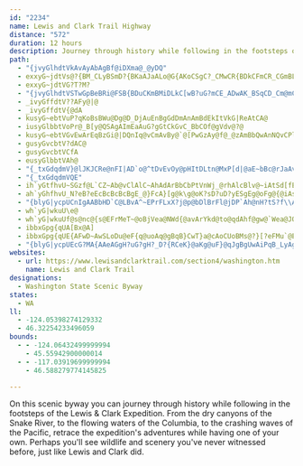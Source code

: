 ```yaml
---
id: "2234"
name: Lewis and Clark Trail Highway
distance: "572"
duration: 12 hours
description: Journey through history while following in the footsteps of the Lewis &amp; Clark Expedition. From the dry canyons of the Snake River, to the flowing waters of the Columbia, retrace the Corp's adventures while having one of your own.
path:
  - "{jvyGlhdtVkAvAyAbAgBf@iDXma@_@yDQ"
  - exxyG~jdtVs@?{BM_CLyBSmD?{BKaAJaALo@G{AKoCSgC?_CMwCR{BDkCFmCR_CGmBL_CMuACi@AiCL{ACq@AcAAuBS_BEqBD_DSsB?kC?mCQ_D?mCMwCMuCBiC@gDe@iDDmCE_CJcBSS?SAiAC{@K{CDgBD{E?eFYuHe@mAGqBMqBXyCXeCe@oBIeCIkACU?}@AcCCeCC}JMo@AiL_@aJYqAE{MAcJAoE?mCAuA???[?iA?{B?mAJaKv@gAHqHz@wBMuBKkAEy@CkEOUAiAE_E_@qH[i@CkJi@yJOaACeBGk@CcNYcACoBGkCGeBEqCGqD]_CUiCPgCFqA@wA@a@?}@@qASmE?iJOcEG_DGqAAsAC{ACg@Au@AqAJqAYw@CoBGo@B{@Bg@BuB?K?}CDeCGoIQ_DLu@K_AMeCEuFGcJS_BEwBD{BDkB?iB?{@?q@?gE?oAG}COQAiCLeGMuHMcDKmRDcFEwCMoB?iA?wA?_CDuAEcCE{DSwBEUA_ALcBDmCU_@Cw@d@q@`@uAZcEnBcGhBo@RwEb@l@GyFj@gGYqEBuGD}C@cEKiEM}BDmA?qDK_BG}AAqBCaBCeBAiCG]?wD?{E?cDSgG_@sDYgFS_Cu@{CK{IuAqI{@{BSeBUkC_@_JgAsBC}CE_CC_CE_DDcCKmCM{HScCLgC[aD??gFDgHPeDAqA?yDA{CM{AIaCEuAGeB@_B@{@@cF@yC@mBCiB?cCBwSBeEcGEmDDcC?iFSgBg@cHR{Ba@qDL{AMqAKgBNqBN{GMQ?uOKmEGmFKuDKwB_CaMyNkC{CyMX}Dh@iBT}BZgI|@cGp@{TbCiBKcRET?iNCcSEuM?c]SqUDiG`@iOlAkM^?lGMrR}F?{}@AmC?kCh@eBhAuC`CkYwHcGu@mF_Cim@eJmAg@gAoBo@k@wa@_^wCs@cBReFhCyDfEiG~D
  - exxyG~jdtVG?T?M?
  - "{jvyGlhdtVSTwGpBeBRi@FSB{BDuCKmBMiDLkC[wB?uG?mCE_ADwAK_BSqCD_Cm@mCRoB?"
  - _ivyGffdtV??AFy@|@
  - _ivyGffdtV{@dA
  - kusyG~ebtVuP?qKoBsBWu@Dg@D_DjAuEnBgGdDmAnAmBdEkItVkG|ReAtCA@
  - iusyGlbbtVoPr@_B[y@QSAgAImEaAuG?gGtCkGvC_BbCOf@gVdv@?@
  - kusyG~ebtVGvEwArEqBzGi@|DQnIq@vCmAvBy@`@[PwGzAy@f@_@zAmBbQwAnNQvCPlCP~Cz@|BlDdElDlDfHdHlA`@hAGtW_SdCs@xDpDlFjDzBhBpEzBbHjDhDuB~CkDbKcQzAiBbDa@lBR~@s@v@cCt@uAfIaAlGwClAgAz@iBhLwDfCz@hCd@xC?dBm@pBkEzADjA?j@G|BWfBOdAKb@ClCaE~@yAlC}CpAeDz@_Gt@iCLwC
  - gusyGvcbtV?dAC@
  - gusyGvcbtVCfA
  - eusyGlbbtVAh@
  - "{_txGdqdmV}@lJKJCRe@nFI|AD`o@^tDvEvOy@pHItDLtn@MxP[d|@aE~bBc@rJaAvN}@lJu@rDcw@`qBgH`Q_]l|@q_@v`AqE`Mg\\pw@iEvJmEhMgCtMoKpn@QdC?dCrA`UVjJFfF?dHg@fOkAnMo@`Gi@xC_BnI{EnS_AlE}@tGe@lGcBlQKrBKrFZfe@CfFOrE[fEcAzGcAtEiR~s@m@lC[`Cm@nIWdByAdG}@nFEvBCbFb@j_@S~IaCz^g@rJsAtOi@nMOpAeAfFOlBDlBn@fHNhQBtU`A|V`ApSThKZjEBrD_BvLy@`Jy@fM]~BaN`l@eAdIc@tHEnH@lLlAd`@n@vVNdCRzAn@~Bj@pAn@hAdFdGz@nCRdAHvA?fKT`BfClHn@fCfA`Hz@jExCjIvB|JnBnMz@zK\\`Cj@`CjExKrAtDlFtVbEzNrE|K|ArEhApE|HjVl@dDn@nFz@tEjEtOlChS~@vFhCnNbIf_@RpBF~BKpEo@dPFxAnAnH`@jDf@bLLlA`@lBbApCt@dA|AlAxD`ChBlCr@xAlDxJ|CzHlE|LdArDr@fDbA|GTz@lDnKrEfOfCfG~D`G`H`J~Qh^hAbBbFjFr@~@nBlDr@lB\\xA|ExXjBdNRtCr@|PHdEY|L?~CXfEbCtTDlDDxa@OfE[jBa@~@}ClFg@jAs@nDi@fM{@hYWtCiBtLOfDCxHQxBc@dCiE|Mi@rB_@fBiAxHwAtHsDzP{GzVeFxOwApFcCvL_CtJyA|Gi@tAo@jAiAxAsA~@{HlEu@j@}A`BsCzDaLbQyB|CqItJoH`JeEtFuJrNuJnJqLtKeB`AuEpA_CxAuFxIwC`CcD~B}@jAk@tAaCdIoBtEcg@bl@mE~EgHzIsA~BgIfQs@fBiEbNcLb`@cGrRiAvCoAxBkGlGo@~@wLdTaBdDo@x@eB~Ao@^{IbEwHvB_NxBik@`Kmv@nM_r@vL{rA`U}Cx@gClAsD`E_DjEcQ|WiPbTgBzCoB~DwQfh@qApEk@`DwAhKuDv\\k@bKMxJgCv]}@pPqAzYFjW[xJmB~V{@zI}A|Mg@|AkAx@cD~Ac@^uBlD}CfE}BlBe@RoA?mAa@_BYoALi@Pgj@f^wGrEgCpA_Dn@cBBiw@mBiBFwDp@cAXoCnAgD|BiHbJuAhAgM|GyAjAkAxAgBdD}BfD}GtImYp\\mAzBc@pAyCtQ[`Ai@dAmApAwI`HmCbBiAj@gCr@oH|@}Al@qDrC_C~AeNrHsBfBsG`IsClBaKlEwBr@yA?iBe@sJ{GoBYuBJu@TmAdAgGjGoAl@y@VgAC}Ea@oAC_AXuAx@qAhBuAvCcAjAoAd@sALo@GyAs@sAwAmD{E}BgBkBq@aCF{Bh@yM`FuAt@s@p@iA~AuAdDm@hDOlBEdBNxDnAlKZlAfBfEn@vBZxBLtC?rAw@xLEpEBtA~A|RHxABtDSrCiA~GeBdOMh@gDtI[jAi@`DOxAI`E^zMKxCi@`EaEpRe@lDu@fIq@jDcBlD_CrCkA~Bq@rCUlCIdCUxB_B`F}AfDmFzMyAlEy@~Dm@bIc@fEm@lC}@|Ck@zCw@lFyDxg@o@xEaF|Tu@hCaCjKoDnNYz@sApHKhB@pBNtAb@vA~@zBbInMxCvGzBzJR`CEdBm@tLiBx}@|AlKxArIh@tETjDrAr`AF~BRfClAzGH~@nAvB|DfF`@x@vArEr@tAzAjBrNzNtClCxDtBpBvAjHnIb@\\~CrApD~@n@`@xItQ`ClFhBzCrCfDd@b@tM`HfDfCh@j@Zl@|AnGRpALrDVlBbCfId@pBt@bHt@xJ@fAYdDs@`EErAJ`B\\bBtCtIb@xCRlDtB|w@\\lIb@`Er@rCdBtDh@~AjBxDfAxCtKrc@tFhMpCdJnBrEtLrSzG~NxEhL`GhMjLhXn@rBNv@BbCSbBe@fBcArBk@l@SFo@HsCe@wA@eAVqXbJgGdBmDd@sPr@kHP{A^{@^}B~A}@~@k@~@cAtBe@zAgCxNiDpSyAxHw@xCwAzCeApAuC`CmX`ReNnKaX`RoAtAoA~BeNp[gCtHmE`Li@vB_@lCcD~bA_@vSy@lk@SjOQp[IpByAtJ}A~FiCfGek@lbAaBpE}Lpl@{AjDyBlDwIrKcBfCaYr^cB~BcAvB{@`CcBnFgEhOe@pE?zCJ|CdAbNzAfPJzB?lBEl@rCDbB\\dC~@vAbA`_@|`@`HdHfHzGrAzBxClGbBrBxB`BbBv@lCd@vk@hArDOfZsBvs@aGp@KvBs@xBcAbDgC~AoBhAkB`BsDp@{BhAcGjGk]hBqGt@qBhBoDlAsBhAwA~CmClCwAhBo@nCo@jCMrHVrvAxUnFDnk@uGbCMhEL|Bl@bCdArBfAnBxAbDxDnNhUjCrDfEfEpFjD|R|JtA\\pBJtAK|Aq@nDaDxIgLnA_AnAe@bBY~CJlA^bB~@t@x@hAzB~B~H|@xAbBjBnR|H~CdApLhHzBhAtOvEfHVfD`@xBvAnA~AbAhCb@|CJzEEdBe@lD{ArHQ|D?~A~@rSh@|Ob@lEd@`Cr@dCdAdCd@`A|AxBlVbShC`ChDpDlBtDbAxC|@vErC~[tAtRl@tEj@jBh@nAj@|@rArA|@l@bBp@bBLpK_@z@@xAV`CjAvE`FfKvMvC~C~BxD~AjDbAnC|@rFNfCy@rJCtCh@~Eh@zAx@vA^\\vEfDtDhBbOpFnAlApFxHtAtBx@~A\\lAd@jDThGLfH?bBOhD_@~EkCpVuBbW_AzPs@jUO`CmB`P_EhZgCzSKbBg@|RQhCm@nCe@xAoAlCyNzTmB~CeAxBqIlWm@rD[Ve@?OLF~Aq@~AIl@gDxGmBjB_BfAyGdCwBfAa_@f]wCfDuApBqA~BeQ`c@oOlTmI`LwIbKqFzEkPfNgBrAcLlEeWxKiF`Diw@bt@}D~CmD~BaG`DyBx@aKfDob@nMiBp@eDfBeCxByBxC}A~CuA|D}vAvsEu@pDYbDEjDXzGx@`FdSty@lBzGnAxBbC~BbV|P|AjA^l@vDrIrCvH^xBd@dKN`ARl@h@jArDfGbBlB?zu@"
  - "{_txGdqdmVQE"
  - ih`yGtfhvU~SGzf@L`CZ~Ab@vClAlC~AhAdArBbCbPtVnWj_@rhAlcBlv@~iAtSd[fEvF~AtApBdApA^|BVtBIpAShBk@jAo@fHmFvEsB|@Y`J}At|C|@`aAf@lDR|GdA`EjAlDnAlFlCfFpD|w@zs@tQhOj]vXvE~CvHtDpHdCdKjBxG`@bF?|DSri@wFzDSzJIxGN~Gd@hFl@tPvCzHdAzDRpF?`Pk@rDCxKZd[tAlORfgD~B|W^jDRpC^n@VxARvGzA|EjB`D~AxExCbChBfGdG|FzGbD~ErCfF`DfHzOrb@lj@n{AfEfMbAtDjB`JtA`Jp@rGlCf_@dArJfA`ItWfuAbM`n@bFbTpXdbAnBrGlAfFnBpMbBhZr@fJhBtMtCzLbBnFfCpG~Rl`@|IfPlC|DpFjGv[hXjHlElGbC`GxApI|@|E?fJk@fEu@hCq@nM_F|GuB`a@yOxMaDdMgBpE~Y\jDLhBLjEGfF}ErgA}H|kBqElcAyExiAs@hOOlB]rCa@vBcAzCcArBuBxCcA~@cD`CmShNyCdCqGlEkArAc@l@c@dAa@jB[fDB~A\rD`n@|}BnChL|DjTtBrOpBbSx@lLr@|RlLhsH~J|gGj@bR`HtqAt@zPhMn|EXlGn@xHrApInAxF|[dhAhsBzgHnCfJxA`ElCrGfFnJjuBtzDvExJxBlGbEnOnp@deD`@~Ah\|_AlCfI|Lhn@ja@bvBxLno@t@dJTvKpB`uAn@vg@?fIU~LeAlNc@dEgDvT{EbZ{Gtd@m@~IsA|w@CfEDzEVjJhCpo@^lEr@~EhAdFd@zAbB~EbBbDdAnBzVx^tFvIxDjFjCfChBrAhfA|s@xBjBjF~FlE`HjAzBvAdDfMd^bArCb@jBx@xEPnDB~B]d\HxBb@xErItc@fL`k@pBzPpCtW~@`Mb@bKDpDTtn@o@`b@m@dk@ZtIZlE~@bIjKxfAbEzW`EbUpAzJf@fKd@x^RfD\lDbNfjA|AdH~BtIn@rCl@dDhBnT`Jbs@j@lD|@fDxA~DfTza@`B|Dj@fBt@fDd@pCxQ|jArBdJbb@j}AdDzJp[t{@fDbKr@rCf[fvArBzF~MpXxBlGtEnR|Ntp@vMt{@fAtJh@|IjAh]r@vN`Kp}AhN`wAlIhdA|@bHrFh^~AfH`CvGtMzZtAzDpZjeAhCzIbBbFlKfW`Tnf@jMvZnArBrA~ArBdB|CdBjStI`DlBlErDrCjDbBlCbSx]~ApD~A`G|g@~bCxAhJfa@d{ClOhkAfB~KbBnHxBtHz\p`AnAfFbAdH^fExC`f@~@xIfFfb@h@fHX`FbGvbBTjDfAtGhBfGrAdC`JtMdAlB`BnEd@pB`@~BRzAl@rHjSz~CRfBh@rDt@hDvFtPx@hDdJbp@hAfJJ~ALnEq@nW?dBLbEbAlKNbPJpB\xDrKju@hBvPvArRrF||@fClc@XfI?~j@NvJxBx_Av@lW`Nz}FItIOjGSzDk@bIc@fEy@pFgBrJaVtgAoClJaAxCeGtNq@lAq[zt@aC`FsFbKkbAl|AcE|EiDvD}T~O{CpC_DzD}CdG}b@ddAoIvQeUrd@}InRmFhKuAvD}BzIyAzI_ArJqB|w@a@`GmBhM}K`q@aA~GiA~Lk@dKYfIcExhBMtP|Bth@rEb_Bf@`O`@tIzHhy@x@zGzAbJ|BpJvAtEza@~nAlB`HnCtMbShlAhAdFlArEhEbMtMnYnAzCnAlEfB`J|CbQd@rF~@tSh@nEfQvnApBbJ`F|Pd@jAn@dA`AjAhAr@zAl@|RtD|Bp@hDfB|XhUxBdC~A`C`AlB~@dCr@pCh@zCVhCVbG?fl@d@zHn@nIb@rDXzAdClLlRby@z@nEf@|D`I`kApAbz@v@rIn@tDnBfHrAlD~ArDj[ro@lBbGrBfOrC|NtAjIjJle@dAzFp@dFTtCH~CHrGGtELxGJrCf@rFnApIh^xkAne@z{AdQ`l@lQ`k@dQhq@dBnIfDnRtBrIfFfM`g@lkA`F`L`BhFlAlJp_@vmDJzCKrBe@rBy@~Ai@j@cAl@uAL{F{@}AN{A|@_A~@sBnDqA|CSrAGdBBvCNxDTxAdBlINlBAvAIrAUlAcCtGqA~Da@~BoArKS|DCjBRfFdAhJ^|Bh@`BfBvCdA|Br@hCvBvJrDlHTv@t@tDPrB@jAIhC_@~FKrKs@lDOfBDlAx@rFHfBu@nNJvHEnL}D`qCHrCPxAl@xB~B`Hb@dCZfCPtDIfHQrGuAfLi@tJe@lDaC~KWrCI|DDjZEhCm@bL_C~_@UzFS|WDlFh@rIzF`n@VnDRpG?zKJlBb@fC`CnJZhBh@bEd^jmDb@dFFnA?|CYtDeC`M_@xCIzBDvCHx@p@lDhEhPxGbWfD|KvErLhYhp@lAjDxBtHb@xDDfD_Ar_@gAbNOrEH|BX`Cp@`Dt@pFTrEEnFMlDyFlu@s@dMOjJMpqALfGbE~j@h@rMr@l|@j@djA_@hGSjBeAfG_AdDo@fBo@xAsAdC}BxCih@fk@oKvL_AvAoBnDyN|\iA`CyA~BgFfGgBxAsKhHqGfJaIdIoCfDuElH{AhD{CjIqBfIu@nEoLbdAmBhOuOxiAi@~CcAlEcHrVcBjIqHzg@iChWo@tEmAtFmClJcAvFM|ASdESbS]pGUfCUnA}BfKiDxMcBnDcC~C}GlGcBlBcBdCyBtE_A|ByAbFgInV}Qxd@yAlDoArByBtC{BbCcCzCoC~E_BnEmDzLwAlDiGzLiAlDi@dCi@fDS`CuA~b@EpAD~Ch@vG?hFmB|k@u@~F}BpKi@dDwCd\aArHwG~a@qDfN_@`C_@lEIdEDfE\rElFl_@x@dE|CzMrA|Hd@rDN|BZfGRfG?rFKbDqAfOaAlJqCjUo@jHEfDDrDJ|Bf@vDh@nCbBvF~BbEdM~OrXfg@|Ol]zAxFf@rDDvA@|DEdBe@`FsClLo@~Cc@nDGjA@zHXlEb@~D`@`IKfJsAjZEfMTl_@QrKM`Cg@zDe@lCoBpIyAzEmD`HiApCoApEmDxNsDzUmCnKkHd_@yVj~@s@xB}GhOqPzm@oFnSoBfEiPdYgBdE{CfMaFzMsCdLu@dEcBzLmG~l@cAjIuAxISdBIxIIz@_@rCu@nIOjAgGro@y@vN?zSJtEAjDShEc@~DyAxG{BbOgB|TQhIMvL|I~xBd@dGzDjXZdBx@lB~@lA|BdBpGrDxBxC\`A^fBT|BNdQRrH`AfRdEdb@rEvt@n@zCZrCB~CY`L_@tr@BnDd@tNBbDY`DwBzHSdBKlENnCd@rCt@pBxEtIbDnH~@vCnA`HvBnStA`G~BxGpB`EbUp\~@`Bv@jBzArE`AlEZlC^fFxAtq@?zI_@tKgCb_@oBnS_@`GYnFI`FBlEN`Ed@~G^lCrArIpCfLdArDbCbLZ~B\`EN`D?rDOpEcAbHmCfLu@tEW|CO`EAjAJ|Dn@jG|@rEb@~AhClGpN~YbCzFfArDdAxFr@~G~A|KvYlkArAhHb@|C`@zEr@|Zl@v`@?zFSxEc@fFcB|Oy@zJQrEI|JJvElAnLbC|ZJfGAnAOdCy@fFi@pBs@fBs@vA_DvDoBvDuEhP[lA]xBQ`FHdg@CvRUjGMxA{@nF}AxFmBlE_A~A}HhJsApBuBvDwBvFy@zCmEbR}DtRmYnqAeKpc@m@fDWxBg@xGKlC?bG^lMrAzOBhFI|AmBzPUlCm@`]IxL^fG|@dEh@fAnC~Dv@rBRzAFdCKdB_@bBi@bBg@xBClCjArHDlAYhHLdCxB`Q@tAVdEXxCz@fE`BrEvBlEp@x@hC`ClGdCx@l@dBlC\r@b@~A^pCCfDs@tDIlBFv@~@rDb@nAx@xA^VnAZrD\r@r@~@dCn@lCT`CBlCU~E@dBNfAnKp`@fHpVNd@vDxEtA`Cr@jB|DpPx@rFxAvUN~FAhGJpBh@lE^~A~A`F`HzNlBlDhEzJxDnKtLn[fA`CdApB`BtBzArAlK`LvA`BhCvD`ElIx\dv@hMjXvC`F~BxChBhBlD`ChCrAfD~@|Ft@|BDxGMtKe@lBo@rGyF|RoNrBeA`AW`AEdAB|Bd@|F`C|HlC`CjA|F`FtC~CvCzEhJvMzB|Dx@`Cv@xDzAbZl@tE`A~DbAfC|@dBtPdVrAlCn@jBr@~CZfDDzBE|AWfDc@fBw@zBsIlRqB~D_AhCe@bBc@nBy@~GOfE?xCJdDl@`Gb@xBv@hCrb@`vArRbn@pCrJxAlHdAbKfC`p@SpIS`BuCfPOnBIrGNrDh@~D\bB`@vAbI|StJv[vE`Nr@`Dn@rEZzAx@vDf@tAxBrD`I`JhElFbBfDlAvE`@rBF~@CnCOpBYdB_@fAsCbHc@xAYdBOrBBrANvBXtAbApB`AlArBdBbAtAtAdDvAhFrCrIrClGx@`Bh@h@xBxAxA^xEXfFF|@PvBfAjCfDrAvDnAjJdAjDbAjBrAxApB~Ad@n@xAjD\lC`BtObBnI^~E`@dBnAzDXrAbDjVbEzXhCvNjKj^hDrHvDzJfCdIhCbL~@jURdBt@jDnCpPlBnQ|BbXX~Ad@zEx@hY?zDYnKBxArAzJ~BtN|GhZrChHpCrFT|@H`EKfE?lDb@`OAfEQtL\rDh@`DbBxHpIjWtIhYtAlDhAxERtANjDClGk@nDi@vBc@~CBxATtAlDzMlGtRvFbOhFfPfFzNvBhITjBR`GDlDUtC]vByAzFK`Gx@zRhBnUTtBRdAt@rC`ElJPx@T~BPbEdAdHh@|ITvB~AzJ\lD@j@_A~QUxKU|VEtJIrE?|LGpBF~BNfB~@tHb@~ApAjDf@`C?rEHrA~@dBlFvG~A|BTj@l@zE^rA\dAz@zAvGxGnAr@~@XfBXrBEvAg@dC]rAD|Dp@lDEtEp@lA?|DS|Bf@lC`Ad@b@h@r@j@rA^~AXfCfAvPNx@h@pAh@`@n@PXAn@UlBgAjAUb@?h@Bx@\j@j@d@r@l@tA`@pDK|IRbElD~Vt@rCh@|@lBvBlCvDj@dAlAbE`@dC`@lGJlDKfC}@pEEf@Cv@P`Bb@z@tCrBv@|@l@x@~@tBTbAb@lDhBxVh@xCd@lAp@jAtAlArBv@l@d@h@h@h@bBDjAKtC@x@NjB^~BFx@G`CYrCC`BNxBjBtK^~C`@`M|@xEFf@BfBAf@_@~CMrBbAdLN|Hl@vDN`CIpBo@`DS~B?xATbIArLYdZUfG{DpZiB|KiAbGaJ`b@eAfEqFfR_A`FcBnOmAxHaNjp@iCzKqGhSoApFo@hE_@~GCjCZpJhB|a@VnLKbKi@xKoLp{AgD|c@k@bJm@tPs@~ZeBdl@e@nFkIfe@_AfHqGrs@wF~\o@lGY`GMrJBrDtA~z@PrFZrFh@rG|@lHlFv[dAjHd@vEtFjo@~AfPbC|XPlGQlGYlDy@`EiAdEsCbGwInOsEvGsC`GgAxEk@tESdCK`ED`Ed@nH`Hpd@nBzOl@hK?`GOdEs@bI}Gvc@gA`GaQp{@mAfHy@fHo@fIyCdi@cA`MyAvL}AdIoAzFiBfLwBbUe@fIyBvMeQbaAaGp[{BhNuUhrAyW|eB}ErX{CtNWdHyAhIaChSqEl[aH`k@yFld@eAxKmBpOwBnUSbB{@~CqAdJ}B|IuChQuAzTYbIiAjQcBrWq@nIwAvJ}@|GgCxOk@xc@oKfg@wHzUaAhW`AraAj@hbAUhp@mBfW}G~c@kKna@}SoQk`@eUwb@oQyr@wBk[?iu@vRk[fLwN|A}P}DeSgGoIgAalAW}k@uQ{q@e\ck@mUgM_BmO?wHVuT|G}MfAwHo@kD{AmJfBkIlBsPvD}gCni@}PdD}vCbn@qI~AoK~Bwj@hLah@fLeL`DwsApf@mp@rUesD`sA{FfB_ChAkh@|QmEfAyB^}Hp@o\rBsC`@mCh@_Dz@}Br@sF`CaIdFkElDkTnSqArAyD`F}ExHkq@trAyB~CmCbCy@n@cEtBirA`q@wJxE{PtHeHxD_EjC{JhF}UrLmFtC_OfHiT~Ku\dSu_@zR{HrHyG`JkNvV}DtH}h@~`AgQdZsm@rfAwFxKgWxm@kAbCwB|DwRlY}MlNygBjcB}i@te@g{@xt@yBfBaDtBeCpAqC~@uBf@qHhAwGrAmI`Cwj@vRcCl@iQbCiBf@sDxAuZvNaq@nRy[jIsjAhXgm@~NiFdBwBxA{LlGgDlAsCv@iEr@uZtCyFb@sFDeMy@uNiBmGgAkGu@cE]qIAwCNmIjAmHjBy\nJcJrCih@nSkHxCob@~RsQdJaKtE{NxIqGfEob@nUq\jRaBrAaAfAmCdE_BrDwGhScArBqAxBiAxAuClCsC~A_Bj@iARgD^}@Cy|@mFoN{CiBSgCEaAJL~@tEnR^tBXfD?vBE`Ck@nHu@vIuAbMeLyCe@fE
  - ah`yGhfhvU_N?eB?eEcBcBcBcBgE_@}FcA}[g@k\g@oK?sD?uD?yESgEg@oFg@{@iAs@eDkBcBg@{@?oKg@uASuEiAqA[y@Q_XgJsIwB}DcAyAe@oAa@sD{@oAg@kFaB{LuDkWsIcDcBkASmMkDy@[m@S}FcBs@[iBu@uDaB[YyBkBkDkEuBsEsDmLIa@s@gEe@qC?sSBiCNyQB}H?I?QHm]DgOOoMCgCg@wGyCeWEYg@gEg@{Jg@_D{@kMReV?mP?iE?iF?qMf@uQ~Hg^rNaXrCyGp@_BDKN]lSe]EFbHmLtDmGnBeD`_@kn@xBuDJOxBqDr_@go@bBkCdAaBrKoP`Uq_@fJsNjHwLz@{@bB_DdLgSb^ej@
  - "{blyG|ycpUCnIgAABbHD`C@LBvA^~EPrFLxX?j@p@bDlBrFl@jDP`Ah@nH?tS?f\\Abb@RvDf@|BdI`PTzABL^RHxMCrYEzd@Gbh@QplAmA~FcChBof@DuH@yGzB{CvBiBlFc@nCcA~Z{@zGcCrKcD|KeBxCOVq@r@iCjCwKp`@sUpz@Ql@aY`cAcUzx@M`@Mf@MbBmAhCeFdRyCzUeAdLiDldADjDqB~m@TnPFzL?x@ZjL?vQ?`D?fCBxB@xAB~A@bD?T@nB@hC@j@?pB?hIFPXfAjAfELdDInf@C`MC|WPrFRrYcApm@eAhQCXcA~PMjRm@d_@Y`QL|O`@jRbAjd@~@le@n@rZHnDCrP??S~tAEpW?t@CxpA?fAT~m@nK~|@ZbCdEz]hAlJM`c@?`VVzBBTlLbRfAf@dA~EbChWZxE~ChXn@dE`@bCv@~JBjY^jEzDzPpAhIh@hPPdDHxAxApVlAhPg@hJmGjYc@vDwBvMA`FK~UQLEhJ?i@EfJAfAKxIk@nh@_B`j@PvPZbCF|QL`ABvDPnUrArPxCl_@zCfc@e@tGyBjFi_@je@gFnJsAdDc@fGqAhl@~Bh~@Bp@@XFvAGjoAAp@Y~k@@dpASly@AfC?~EGxGYj_@A~HAhKkAfdCqCnbGKrYGrQ]zz@HtHbAtHZzAd@zAXz@zl@bvA^tAPL`j@bqAk@qAzCfHj@rAnQla@|]|x@hXjn@b@zAVRlWfm@xlAdrCbFlLnw@vfBbDhJ~CrF~~@lzBj`AxyBQ_@fDzHzJnVxKjWrAlDf@fBZbCHzAMxMi@foCE~MFvEQbwBAtUExf@CtFd@rC|Orf@nBzGTxA?~Z?vQ?lX?bg@?jl@Hvd@Ai@Ft[AfIA`PFne@N~v@Mdi@DhHr@`DxAxDxBtE`BbBb@bAh@^"
  - wh`yG|wkuU\e@
  - wh`yG|wkuUf@s@nc@{s@EFrMeT~@oBjVea@NWd{@avArYkd@to@qdAhf@gw@`Wea@JO`EsGZe@R]PY\m@t@qAdCwCxAyAdCeCvCsC`DeBxI_HjCeBpCsAtEoAzEkBnCi@dOeDnb@gJbj@eLnr@yNpLqCrBg@`R{GlCgAbBuA~Ag@bUeOjNqLjHgGbOoNp@o@hLkLt@_@jDoDnDsD`KcJ|BsBj@S`@MtB{AtAm@hDs@hIaAfGi@f@EtCY\CbHq@zAOj@GrLyAfd@qEzi@gJLSzAEbHaB~LoBzISn[Z~MLdIHT@nMLnDDlNtCvIrBdFlAnEdAtCs@h@m@bCiBpCiEh@oJJqCVoG@WVmGDqAd@mGlAwRbCk`@lAgSfByYvAuU|@u\DqAK}SwA_Xw@wGGg@u@gGqCyOeEiRm@oCyFeOmBcDYq@DF}EcMoN}]gDmIgGsN{DaJaEwMq@eEKeAUmCMwAa@mE[gBQ{Bm@gHHaHRqD`@sHGoR_@_GiAyFqGmPqCeFiDgIqC{IQ}D^}JtAqFfDeJ\}@X}CCaJ_BcS_BsNqCsGcGuJwAiDcBcLB}JZm_@Bk@AV|@gQ\yE`@iFlA}KFoAn@qNBcJ[eOHuBlNev@vWisA^gDlM_q@lB{J`Pwy@xRqcA@KjR_bAVsAjMk[Rc@hFqM`F_MDs@pa@ccAfBuIb@mI?wD?}DG_XtAs^VuB|@qQFqAf@oJ~Cil@PiJ?kGk@_HIaAeAsGoGeXBL_CyJuA}Ea@uA}Lwd@cV}{@Ic@_@cBgF{VqA{IqLyu@MaBEaAKcDy@sXcAc\i@_Pg@aO[iDqNmg@{@qF@_CDoI@cB|@sWd@{PXwDHgABWB[h@yGz@_Np@wMPiDrBc`@rAmWd@iJfA{SlCub@~Em_AJkBrCgj@|Ccm@jBu^hFycARoDBi@pD{p@h@{J`@yH^qHjAaUPoD^aL^gLLcHRwKHmETeL@]EuQu@yHuByMeGy_@{CeNiG}]oCyPO}@aKck@yDiTQgA_Cct@aAq]
  - ibbxGpg{qUA[Bx@A]
  - ibbxGpg{qUE{AFwD~AwSLoDu@eF{q@uoAq@gBqB}CwT}a@cAoCUoBMs@?}[?eFMu`@Eil@?sAAiIQ{AQsWYye@EaGAcCWsMW{A{A_G{@wGGa@_@sFMqE?{A@i]@ig@EsAIwDIkD?UE_BEm@y@}Lq@sF_AoF[iAc@sAmCyKyBeIY_AcDgL{BqEwDwDcCaCcIgH{GuIk@mCqJwc@_FkUS{@SaAiB{IMk@WqAm@wEFf@_@qC_@aKXuGbAqVDw@`@yJl@eLPaDtBuQZcIFaBKkGoBgLG]qCsPUia@{Fwr@c@yVmAoQa@aFQoBo@wHuB{Q_DqSgEaZoB{Mq@uEcAwCmAoB}BgA{NaHqNeEqU{IwGyFgBiC}@wCcKei@uB{KiDsOgEsFeFwE_EoBmDiDqAcCqAwFqA{FmCyHmC_FqKgPaBoC_MqS_FoKkB_Fe@gAy@kC_AuCiBkFk@uBo@cCqC{JcEcY_AqDwAuCuAkBsIgLiG{UHZ}A_GuKec@qAsFEUqJqf@y@eDmCuJmd@m`Bm@gFUmBC}AMgJq@mHeA_FaEaOoC{JuAqDO_AAM{AeFiAqDUs@cB{GqA_F_BeGeC_HyA_EiBwCuHmKcB_Ca@Y}F_EmBcC_McLcFyDwFsF}GkMsBwCyF_G{McJcDmAeFSyQAWYyM}BeCRmLjEqGhCqC`AwFfBeGnB}@XmDnBgBnBeGhJyE~EeGfBcE?mAg@qKoIiF{BuCu@gE_@wEXUR_CX_JpD_Dj@{ABoOJeBBaGDuCf@qAf@eDd@qBf@MRyBXiD?mNcBqB?mJuAcCK{CAqKE{J?q{@Ah@?qg@AeO?iT?]?mOzB{EtAyAl@iPhKgAx@oDjCqFdFmF~DgEnBiGd@a@HkLdBqMvDoBx@}CnAqDj@oHpBiD`BcBtA_AXmL|JcLhHmElB{@t@_B?iAJqGDh@A}FDqA?oCBcD?mDJqDEeDDeB@kDB}C?C?}A?_E?
  - "{blyG|ycpUEcG?MA{AAeAGgH?uG?gH?_D?{RCeK}@aKg@uF}@qJgBgUwAiPqB_LyAgHi@oBcAyDqB_FiCsEiKuOcNuQW_@mGkJyNeTeHsL_GmM]eAQe@sBiGwBcJgBaMeBoQuBkf@w@o]@cH@_Gb@{GD]n@uFvFeg@~AmNCaAv@iHbA}Ip@oJq@wr@c@eUM}Hw@wIqBmb@UwX[mTi@_MqAiHqJsa@u@mCgDuLiF}JcFuHm@}Aw@y@}Y_l@Ms@[Mg@aAcJiQmRy_@_IiOYs@Oc@GQmFqKaKaPaEsGuCwFeI_PkCyBKI_Am@w@SgCm@gBs@sA{AuCaHqDoKsCeIqCcIcAmCOa@kBaF{BaHqBmGuC}H_CsGsAqDuAcCqBkE_CkCw@s@i@?W?aB?_@Jm@L[\\y@|@q@`@iAfAcCtA_@t@_Af@cAfAi@Ra\\|L}Ah@uChAIR_HtB{EnBuCf@i`@_@uGIqEI_Dm@mE{B_BoBmAcCwBwNy@mGiAkFkSmz@yIq^gEmMeJySmAcBkD}BmD_@iRDuC_@iJeDcOcKmKyEqUeKkLoGwUqQyFwCwCg@iDAcHCkOLiJu@iC_@yHcCwAaAu@a@mFwD_NgMuHwHeAm@mGgAqD?qCa@mDRgAXiBhBeI~SuAlDyB~DiJdKcBtA[l@[?gCbBw@J_Bf@uGSiFf@_BXkDpB[Di@l@_AR_EbCgDbBWGu@n@iCl@[XcFf@MRqEXgHdDe@D_@f@q@Du@l@[?_@`@uClAw@l@g@Fi@l@u@DeBfAq@F{BnAkAPeH_@_EqCuFoB{Fs@cDRa@JoA`@eAx@_CnA_EnAqAz@Y?eBfAu@DIRUEw@l@g@?iFpCgJjDSXu@D_KrE_ALg@f@i@D_OdJCReEnByFtAkBJoAFmCfAqChBuGzGiGrDu@LsFnBuPfA{I`@m@XyBL_B^IRuH|BeC`AgCt@iGf@qYnAMPyC?w@f@gCf@MXmCn@qFDqB?a@EcWwCqAg@_AE{MyDyFKiMtAmHMqG_@aIGsOKWRwHbCy@`@{CpCkE`H_JvZmEdK_BtAqLfEIRuCr@WXu@FQXq@LQXe@EwE|BsAJaCPS@{A`@qj@oA_Cy@iBiBeA_B}@sAm@gMtAiYLmGIuM]iHTgWt@aYc@iHqAiHiCaG_FcIcf@mm@_Xw\\qDgGM_@w@eC_L_b@cHaSqD{GqGgKeAkCqAuBgAyDmJo`@cBgFqGqNmQaXcAaBaPmWaQ}XmFiM{AsFcLsm@_@}C?_DZiG`Fob@jHcVzD{FxDqHpGwUfEkMtBoG|Mia@pG{Rv^cbAnQcf@lDeKjAmEh@qJBqAp@q^?[^_EvGoSt@yEhJiZbA{Fh@aGFaSPe\\l@aKpAwJrDeOxLcb@lGkOdFwH~JcJfLyGlR}KpBaBz@}AhMy]~B{FpBiCzIcI~DcBbAg@~BaBjC{A~AcBbBcArCaApCoA~CeBpBiAbYa`@vBgF`GiV|G{XlFqTpBwLhHa`@|E{XvC{Nt@eCpFaMn@aAnHuKnNmUrLeUvFiNpSgh@xMa]|FyRhJwX~AqKv@_JtF{jAMgGmKm|@uAeEgCmEiDkEmWsRqByDmR_o@_BeJyJ}fAcAaMsA_JcEk{@KiIByEByDDeA@IDaAJ}CNaE@MRoFDcABeALgDFuBP{En@uMJkJ@SPcGXuI`BqO`CcUrCuRt@oFj@{DXmG@[CiAFkELoH^cHT{GRuGXoGViHFgG?uG?cHBmG?wHB}HHgGc@qG??i@cIM_Bq@gECmAA{@KmL?oH?}C?wBEmi@C{Y?g@Qw[iAiODqCbBa`@IbBvDe{@LoAAYLsEHaA^iHh@iHBkCBiClA}OjDog@jBoXh@cDl@qBfAqDzBwIdCoTjCgSvDcTl@cIZkQa@yOJkIxAiTBeKQmEg@gFy@uIYqCMuLb@iOz@aMbAiHlCcItCuGdCsDRSjCiCpCwBxFoBlHaFzB{BzDeDdNe@|BGhGcA`GkBtBmAzJoDvDkAz@e@hHiGtC_FpAkDz@eEl@yV^kETaBzBsP^{G?iCmBmKm@aG^cJ?aFiAuMAo@C_AGiCGwC^mEl@oBxAcC~DmE~CoBhLcCp@a@p@{ApAyE~BoNzB}HhAiCbE_DbA_@hFoBx@{@lA}BRaAPqPMam@m@oFQ{AiAwDuDkJcAiDm@qB[cC_@qCu@iNi@qDyAkDsDsEyJyEiEsEmBsEc@oBOg@ESe@qJDyABwAHaFbAcIbAyEzBsCtBcCrB{CTkDLeJ_@oIGsJwAmMc@_Ql@mLBcDYeQRmJF_Db@kE~@mFtAkDpCsEfAkAHIlD{FzDsLpAqIxBgSZiNGqRAu@jGep@`@iEpHmw@l@sCpCiGbAgG?_F[qBmBwEuH}MqDwIw@iCm@qDc@gHCc@P{DBq@bA}DzW_c@lDcIhBcJ~Os|@fCmFd@m@fAcCV_Ap@eCf@kJ?ua@^kCh@iCHUjHuRlEoL~AwB~BaBzGqCvHyEvAqCT_@Nq@HUPs@Ps@Rw@J{@Hu@hBgOl@eDpBsFbA{AJQ`EmH~X_e@nDiG|ImQdBeFpF_Rv@qDrAmGdE{R`CmPF_@RwA|CyPbA{RC}h@qAmYIaBmDiUqH{[wFcPmAcCg@oASa@gNo[g@sAaDeJi@cCG]m@gCmBeF{A}BkCsEaBcDCIi@kAa@yAYu@SwA?gA?a@S{^AeJAmQIuiA@kA]iAi@wB_AaC_B{CqByAcFwFmDwC]YwAkBsAqBwBoHqA{EOa@gByEcDuMqD{LkHmWuC}HuBsIy@iDc@yJgBwUaAoTs@sq@\\sNn@oQh@}IXqEr@eH`CyJzOip@jMk`@~Ha[HWb@wC^aGBaCBoFZsEz@mG~AmJtEcXnDiRLk@dJaf@bAoIVuG?}BB_Eq@mG{BcIc@cAeB}DuOaZwB{FcBcIqAwKQmEEkDG_HSyUYmMI_RAuBIgVAiD?mG?aGCoGC{G?sFCiGBaGI_G?uG?uF?}B?iC?{GGuGMyFE}AG{A"
websites:
  - url: https://www.lewisandclarktrail.com/section4/washington.htm
    name: Lewis and Clark Trail
designations:
  - Washington State Scenic Byway
states:
  - WA
ll:
  - -124.05398274129332
  - 46.32254233496059
bounds:
  - - -124.06432499999994
    - 45.55942900000014
  - - -117.03919699999994
    - 46.588279774145825

---
```


On this scenic byway you can journey through history while following in the footsteps of the Lewis &amp; Clark Expedition. From the dry canyons of the Snake River, to the flowing waters of the Columbia, to the crashing waves of the Pacific, retrace the expedition's adventures while having one of your own. Perhaps you'll see wildlife and scenery you've never witnessed before, just like Lewis and Clark did.
